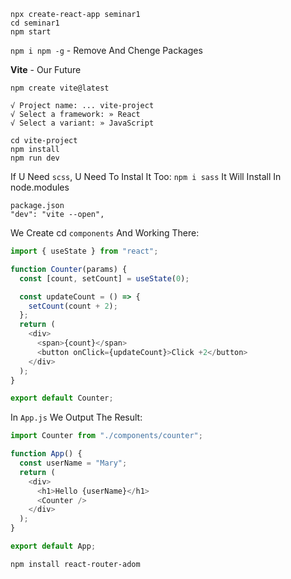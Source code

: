 ```
npx create-react-app seminar1
cd seminar1
npm start
```

`npm i npm -g` - Remove And Chenge Packages

**Vite** - Our Future

```
npm create vite@latest

√ Project name: ... vite-project
√ Select a framework: » React
√ Select a variant: » JavaScript

cd vite-project
npm install
npm run dev
```
If U Need `scss`, U Need To Instal It Too: `npm i sass` It Will Install In node.modules
```
package.json
"dev": "vite --open",
```
We Create cd `components` And Working There:
```js
import { useState } from "react";

function Counter(params) {
  const [count, setCount] = useState(0);

  const updateCount = () => {
    setCount(count + 2);
  };
  return (
    <div>
      <span>{count}</span>
      <button onClick={updateCount}>Click +2</button>
    </div>
  );
}

export default Counter;
```
In `App.js` We Output The Result:

```js
import Counter from "./components/counter";

function App() {
  const userName = "Mary";
  return (
    <div>
      <h1>Hello {userName}</h1>
      <Counter />
    </div>
  );
}

export default App;
```

```npm install react-router-adom```